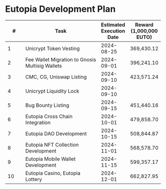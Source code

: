# Eutopia Development Plan

<table><thead><tr><th width="72">#</th><th width="419">Task</th><th>Estimated Execution Date</th><th data-hidden>Reward (1,000,000 EUTO)</th></tr></thead><tbody><tr><td>1</td><td>Unicrypt Token Vesting</td><td>2024-08-25</td><td>369,430.12</td></tr><tr><td>2</td><td>Fee Wallet Migration to Gnosis Multisig Wallets</td><td>2024-09-01</td><td>396,241.10</td></tr><tr><td>3</td><td>CMC, CG, Uniswap Listing</td><td>2024-09-10</td><td>423,571.24</td></tr><tr><td>4</td><td>Unicrypt Liquidity Lock</td><td>2024-09-10</td><td></td></tr><tr><td>5</td><td>Bug Bounty Listing</td><td>2024-09-15</td><td>451,440.16</td></tr><tr><td>6</td><td>Eutopia Cross Chain Integration</td><td>2024-10-01</td><td>479,858.70</td></tr><tr><td>7</td><td>Eutopia DAO Development</td><td>2024-10-15</td><td>508,844.87</td></tr><tr><td>8</td><td>Eutopia NFT Collection Development</td><td>2024-11-01</td><td>568,578.70</td></tr><tr><td>9</td><td>Eutopia Mobile Wallet Development</td><td>2024-11-15</td><td>599,357.17</td></tr><tr><td>10</td><td>Eutopia Casino, Eutopia Lottery</td><td>2024-12-01</td><td>662,827.95</td></tr></tbody></table>


